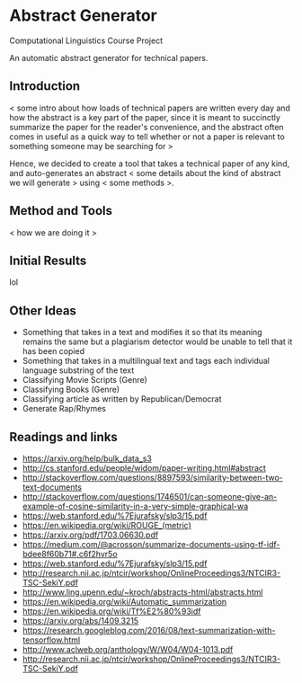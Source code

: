 # Abstract Generator
Computational Linguistics Course Project

An automatic abstract generator for technical papers. 

## Introduction

< some intro about how loads of technical papers are written every day and how the abstract is a key part of the paper, since it is meant to succinctly summarize the paper for the reader's convenience, and the abstract often comes in useful as a quick way to tell whether or not a paper is relevant to something someone may be searching for >

Hence, we decided to create a tool that takes a technical paper of any kind, and auto-generates an abstract < some details about the kind of abstract we will generate > using < some methods >.

## Method and Tools

< how we are doing it >

## Initial Results

lol

## Other Ideas

- Something that takes in a text and modifies it so that its meaning remains the same but a plagiarism detector would be unable to tell that it has been copied
- Something that takes in a multilingual text and tags each individual language substring of the text
- Classifying Movie Scripts (Genre)
- Classifying Books (Genre)
- Classifying article as written by Republican/Democrat
- Generate Rap/Rhymes


## Readings and links
  - https://arxiv.org/help/bulk_data_s3
  - http://cs.stanford.edu/people/widom/paper-writing.html#abstract
  - http://stackoverflow.com/questions/8897593/similarity-between-two-text-documents
  - http://stackoverflow.com/questions/1746501/can-someone-give-an-example-of-cosine-similarity-in-a-very-simple-graphical-wa
  - https://web.stanford.edu/%7Ejurafsky/slp3/15.pdf
  - https://en.wikipedia.org/wiki/ROUGE_(metric)
  - https://arxiv.org/pdf/1703.06630.pdf
  - https://medium.com/@acrosson/summarize-documents-using-tf-idf-bdee8f60b71#.c6f2hvr5o
  - https://web.stanford.edu/%7Ejurafsky/slp3/15.pdf
  - http://research.nii.ac.jp/ntcir/workshop/OnlineProceedings3/NTCIR3-TSC-SekiY.pdf
  - http://www.ling.upenn.edu/~kroch/abstracts-html/abstracts.html
  - https://en.wikipedia.org/wiki/Automatic_summarization
  - https://en.wikipedia.org/wiki/Tf%E2%80%93idf
  - https://arxiv.org/abs/1409.3215  
  - https://research.googleblog.com/2016/08/text-summarization-with-tensorflow.html
  - http://www.aclweb.org/anthology/W/W04/W04-1013.pdf
  - http://research.nii.ac.jp/ntcir/workshop/OnlineProceedings3/NTCIR3-TSC-SekiY.pdf
